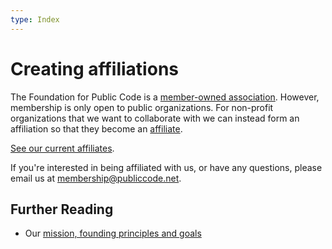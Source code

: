 ```yaml
---
type: Index
---
```


# Creating affiliations

The Foundation for Public Code is a [member-owned association](../member-relations/index.md).
However, membership is only open to public organizations.
For non-profit organizations that we want to collaborate with we can instead form an affiliation so that they become an [affiliate](../../glossary/affiliate-definition.md).

[See our current affiliates](../../organization/affiliates.md).

If you're interested in being affiliated with us, or have any questions, please email us at <membership@publiccode.net>.

## Further Reading

* Our [mission, founding principles and goals](../../organization/mission.md)
